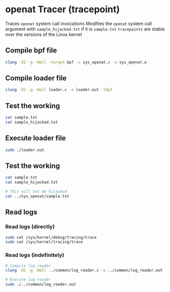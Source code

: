 # openat Tracer (tracepoint)
Traces `openat` system call invocations
Modifies the `openat` system call argument with `sample_hijacked.txt` if it is `sample.txt`
`tracepoints` are stable over the versions of the Linux kernel

## Compile bpf file
```bash
clang -O2 -g -Wall -target bpf -c sys_openat.c -o sys_openat.o
```

## Compile loader file
```bash
clang -O2 -g -Wall loader.c -o loader.out -lbpf
```

## Test the working
```bash
cat sample.txt
cat sample_hijacked.txt
```

## Execute loader file
```bash
sudo ./loader.out
```

## Test the working
```bash
cat sample.txt
cat sample_hijacked.txt

# This will not be hijacked
cat ../sys_openat/sample.txt
```

## Read logs
### Read logs (directly)
```bash
sudo cat /sys/kernel/debug/tracing/trace
sudo cat /sys/kernel/tracing/trace
```

### Read logs (indefinitely)
```bash
# Compile log reader
clang -O2 -g -Wall ../common/log_reader.c -o ../common/log_reader.out

# Execute log reader
sudo ./../common/log_reader.out
```
